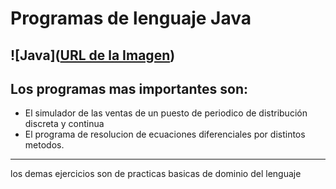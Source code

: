 # Programas de lenguaje Java
![Java]([URL de la Imagen](https://www.google.com/url?sa=i&url=https%3A%2F%2Fubiqum.com%2Fes%2Faprender-java%2F&psig=AOvVaw2jo-Rt91rMGwfbxZXL8QHe&ust=1704488155176000&source=images&cd=vfe&opi=89978449&ved=0CBEQjRxqFwoTCJD0hqvPxIMDFQAAAAAdAAAAABAD))
----
## Los programas mas importantes son:
- El simulador de las ventas de un puesto de periodico de distribución discreta y continua
- El programa de resolucion de ecuaciones diferenciales por distintos metodos.
----
los demas ejercicios son de practicas basicas de dominio del lenguaje
